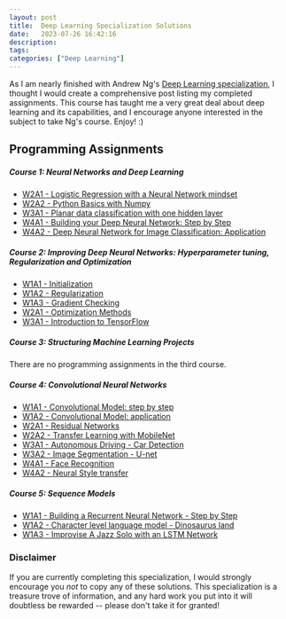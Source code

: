 ```yaml
---
layout: post
title:  Deep Learning Specialization Solutions
date:   2023-07-26 16:42:16
description: 
tags: 
categories: ["Deep Learning"]
---
```


As I am nearly finished with Andrew Ng's [Deep Learning specialization](https://www.coursera.org/specializations/deep-learning), I thought I would create a comprehensive post listing my completed assignments. This course has taught me a very great deal about deep learning and its capabilities, and I encourage anyone interested in the subject to take Ng's course. Enjoy! :)

## Programming Assignments

##### Course 1: Neural Networks and Deep Learning

- [W2A1 - Logistic Regression with a Neural Network mindset](https://github.com/BMCARDONA/Deep-Learning-Specialization-Solutions/tree/main/1%20-%20Neural%20Networks%20and%20Deep%20Learning/week_2/logistic_regression_with_a_neural_network_mindset)
- [W2A2 - Python Basics with Numpy](https://github.com/BMCARDONA/Deep-Learning-Specialization-Solutions/tree/main/1%20-%20Neural%20Networks%20and%20Deep%20Learning/week_2/python_basics_with_numpy)
- [W3A1 - Planar data classification with one hidden layer](https://github.com/BMCARDONA/Deep-Learning-Specialization-Solutions/tree/main/1%20-%20Neural%20Networks%20and%20Deep%20Learning/week_3/planar_data_classification_with_one_hidden_layer)
- [W4A1 - Building your Deep Neural Network: Step by Step](https://github.com/BMCARDONA/Deep-Learning-Specialization-Solutions/tree/main/1%20-%20Neural%20Networks%20and%20Deep%20Learning/week_4/building_your_deep_neural_network)
- [W4A2 - Deep Neural Network for Image Classification: Application](https://github.com/BMCARDONA/Deep-Learning-Specialization-Solutions/tree/main/1%20-%20Neural%20Networks%20and%20Deep%20Learning/week_4/deep_neural_network_application)

##### Course 2: Improving Deep Neural Networks: Hyperparameter tuning, Regularization and Optimization

- [W1A1 - Initialization](https://github.com/BMCARDONA/Deep-Learning-Specialization-Solutions/tree/main/2%20-%20Improving%20Deep%20Neural%20Networks%3A%20Hyperparameter%20Tuning%2C%20Regularization%2C%20and%20Optimization/week_1/1_initialization)
- [W1A2 - Regularization](https://github.com/BMCARDONA/Deep-Learning-Specialization-Solutions/tree/main/2%20-%20Improving%20Deep%20Neural%20Networks%3A%20Hyperparameter%20Tuning%2C%20Regularization%2C%20and%20Optimization/week_1/2_regularization)
- [W1A3 - Gradient Checking](https://github.com/BMCARDONA/Deep-Learning-Specialization-Solutions/tree/main/2%20-%20Improving%20Deep%20Neural%20Networks%3A%20Hyperparameter%20Tuning%2C%20Regularization%2C%20and%20Optimization/week_1/3_gradient_checking)
- [W2A1 - Optimization Methods](https://github.com/BMCARDONA/Deep-Learning-Specialization-Solutions/tree/main/2%20-%20Improving%20Deep%20Neural%20Networks%3A%20Hyperparameter%20Tuning%2C%20Regularization%2C%20and%20Optimization/week_2/optimization_methods/graded_functions)
- [W3A1 - Introduction to TensorFlow](https://github.com/BMCARDONA/Deep-Learning-Specialization-Solutions/tree/main/2%20-%20Improving%20Deep%20Neural%20Networks%3A%20Hyperparameter%20Tuning%2C%20Regularization%2C%20and%20Optimization/week_3/tensorflow_introduction)

##### Course 3: Structuring Machine Learning Projects

There are no programming assignments in the third course. 

##### Course 4: Convolutional Neural Networks

- [W1A1 - Convolutional Model: step by step](https://github.com/BMCARDONA/Deep-Learning-Specialization-Solutions/tree/main/4%20-%20Convolutional%20Neural%20Networks/week_1/1_convolutional_model_step_by_step)
- [W1A2 - Convolutional Model: application](https://github.com/BMCARDONA/Deep-Learning-Specialization-Solutions/tree/main/4%20-%20Convolutional%20Neural%20Networks/week_1/2_convolutional_model_application)
- [W2A1 - Residual Networks](https://github.com/BMCARDONA/Deep-Learning-Specialization-Solutions/tree/main/4%20-%20Convolutional%20Neural%20Networks/week_2/residual_neural_networks)
- [W2A2 - Transfer Learning with MobileNet](https://github.com/BMCARDONA/Deep-Learning-Specialization-Solutions/tree/main/4%20-%20Convolutional%20Neural%20Networks/week_2/transfer_learning_with_Mobile_Net)
- [W3A1 - Autonomous Driving - Car Detection](https://github.com/BMCARDONA/Deep-Learning-Specialization-Solutions/tree/main/4%20-%20Convolutional%20Neural%20Networks/week_3/1_car_detection_with_yolo)
- [W3A2 - Image Segmentation - U-net](https://github.com/BMCARDONA/Deep-Learning-Specialization-Solutions/tree/main/4%20-%20Convolutional%20Neural%20Networks/week_3/2_image_segmentation_with_u_net)
- [W4A1 - Face Recognition](https://github.com/BMCARDONA/Deep-Learning-Specialization-Solutions/tree/main/4%20-%20Convolutional%20Neural%20Networks/week_4/1_face_recognition)
- [W4A2 - Neural Style transfer](https://github.com/BMCARDONA/Deep-Learning-Specialization-Solutions/tree/main/4%20-%20Convolutional%20Neural%20Networks/week_4/2_art_generation_with_neural_style_transfer)

##### Course 5: Sequence Models

- [W1A1 - Building a Recurrent Neural Network - Step by Step](https://github.com/BMCARDONA/Deep-Learning-Specialization-Solutions/tree/main/5%20-%20Sequence%20Models/week_1/1_building_your_recurrent_neural_network_step_by_step)
- [W1A2 - Character level language model - Dinosaurus land](https://github.com/BMCARDONA/Deep-Learning-Specialization-Solutions/tree/main/5%20-%20Sequence%20Models/week_1/2_dinosaur_island_character_level_language_modeling)
- [W1A3 - Improvise A Jazz Solo with an LSTM Network](https://github.com/BMCARDONA/Deep-Learning-Specialization-Solutions/tree/main/5%20-%20Sequence%20Models/week_1/3_jazz_improvisation_with_LSTM)

### Disclaimer

If you are currently completing this specialization, I would strongly encourage you *not* to copy any of these solutions. This specialization is a treasure trove of information, and any hard work you put into it will doubtless be rewarded -- please don't take it for granted!
